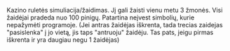 Kazino ruletės simuliacija/žaidimas.
Jį gali žaisti vienu metu 3 žmonės.
Visi žaidėjai pradeda nuo 100 pinigų.
Patartina neįvest simbolių, kurie nepažymėti programoje.
(Jei antras žaidėjas iškrenta, tada trecias zaidejas "pasislenka" į jo vietą, jis taps "antruoju" žaidėju. Tas pats, jeigu pirmas iškrenta ir yra daugiau negu 1 žaidėjas)
